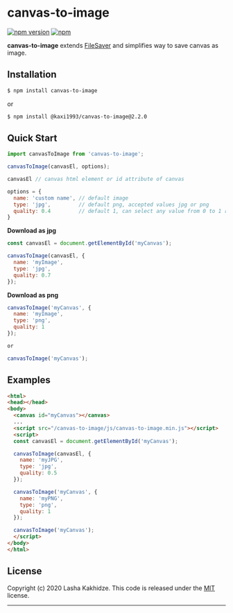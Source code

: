 # canvas-to-image

[![npm version](https://badge.fury.io/js/canvas-to-image.svg)](https://badge.fury.io/js/canvas-to-image)
[![npm](https://img.shields.io/npm/dt/canvas-to-image.svg?maxAge=2592000)](https://www.npmjs.com/package/canvas-to-image)

**canvas-to-image** extends [FileSaver](https://github.com/eligrey/FileSaver.js/) and simplifies way to save canvas as image.

## Installation

```bash
$ npm install canvas-to-image
```

or 

```bash
$ npm install @kaxi1993/canvas-to-image@2.2.0
```

## Quick Start

```js
import canvasToImage from 'canvas-to-image';

canvasToImage(canvasEl, options);

canvasEl // canvas html element or id attribute of canvas 

options = {
  name: 'custom name', // default image
  type: 'jpg',         // default png, accepted values jpg or png
  quality: 0.4         // default 1, can select any value from 0 to 1 range
}

```

**Download as jpg**
```js
const canvasEl = document.getElementById('myCanvas');

canvasToImage(canvasEl, {
  name: 'myImage',
  type: 'jpg',
  quality: 0.7
});
```
**Download as png**
```js
canvasToImage('myCanvas', {
  name: 'myImage',
  type: 'png',
  quality: 1
});

or

canvasToImage('myCanvas');
```

## Examples

```html
<html>
<head></head>
<body>
  <canvas id="myCanvas"></canvas>
  ...
  <script src="/canvas-to-image/js/canvas-to-image.min.js"></script>
  <script>
  const canvasEl = document.getElementById('myCanvas');

  canvasToImage(canvasEl, {
    name: 'myJPG',
    type: 'jpg',
    quality: 0.5
  });

  canvasToImage('myCanvas', { 
    name: 'myPNG',
    type: 'png',
    quality: 1
  });

  canvasToImage('myCanvas');
  </script>
</body>
</html>
```

## License
Copyright (c) 2020 Lasha Kakhidze. This code is released under the [MIT](https://github.com/kaxi1993/canvas-to-image/blob/master/LICENSE) license.
***
